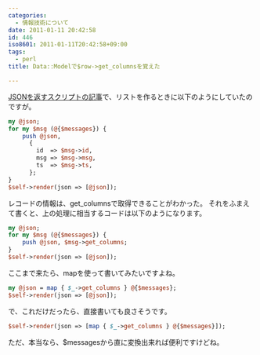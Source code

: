 ```yaml
---
categories:
  - 情報技術について
date: 2011-01-11 20:42:58
id: 446
iso8601: 2011-01-11T20:42:58+09:00
tags:
  - perl
title: Data::Modelで$row->get_columnsを覚えた

---
```


<p><a href="http://weblog.nqou.net/archives/20110110014314.html">JSONを返すスクリプトの記事</a>で、リストを作るときに以下のようにしていたのですが。</p>

```perl
my @json;
for my $msg (@{$messages}) {
    push @json,
      {
        id  => $msg->id,
        msg => $msg->msg,
        ts  => $msg->ts,
      };
}
$self->render(json => [@json]);
```

<p>レコードの情報は、get_columnsで取得できることがわかった。
それをふまえて書くと、上の処理に相当するコードは以下のようになります。</p>

```perl
my @json;
for my $msg (@{$messages}) {
    push @json, $msg->get_columns;
}
$self->render(json => [@json]);
```

<p>ここまで来たら、mapを使って書いてみたいですよね。</p>

```perl
my @json = map { $_->get_columns } @{$messages};
$self->render(json => [@json]);
```

<p>で、これだけだったら、直接書いても良さそうです。</p>

```perl
$self->render(json => [map { $_->get_columns } @{$messages}]);
```

<p>ただ、本当なら、$messagesから直に変換出来れば便利ですけどね。</p>
    	